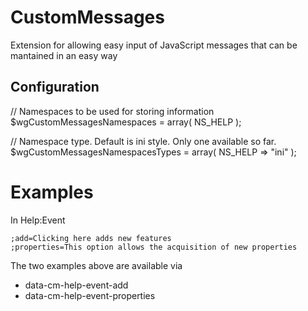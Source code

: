 # CustomMessages

Extension for allowing easy input of JavaScript messages that can be mantained in an easy way


## Configuration

// Namespaces to be used for storing information
    $wgCustomMessagesNamespaces = array( NS_HELP );

// Namespace type. Default is ini style. Only one available so far.
    $wgCustomMessagesNamespacesTypes = array( NS_HELP  => "ini" );

# Examples 

In Help:Event

    ;add=Clicking here adds new features
    ;properties=This option allows the acquisition of new properties

The two examples above are available via

* data-cm-help-event-add
* data-cm-help-event-properties





